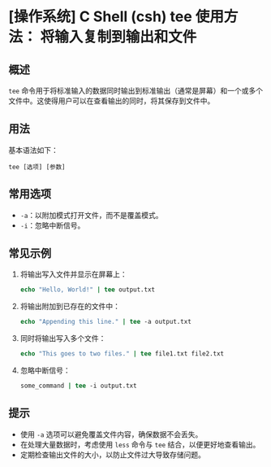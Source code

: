 # [操作系统] C Shell (csh) tee 使用方法： 将输入复制到输出和文件

## 概述
`tee` 命令用于将标准输入的数据同时输出到标准输出（通常是屏幕）和一个或多个文件中。这使得用户可以在查看输出的同时，将其保存到文件中。

## 用法
基本语法如下：
```
tee [选项] [参数]
```

## 常用选项
- `-a`：以附加模式打开文件，而不是覆盖模式。
- `-i`：忽略中断信号。

## 常见示例
1. 将输出写入文件并显示在屏幕上：
   ```csh
   echo "Hello, World!" | tee output.txt
   ```

2. 将输出附加到已存在的文件中：
   ```csh
   echo "Appending this line." | tee -a output.txt
   ```

3. 同时将输出写入多个文件：
   ```csh
   echo "This goes to two files." | tee file1.txt file2.txt
   ```

4. 忽略中断信号：
   ```csh
   some_command | tee -i output.txt
   ```

## 提示
- 使用 `-a` 选项可以避免覆盖文件内容，确保数据不会丢失。
- 在处理大量数据时，考虑使用 `less` 命令与 `tee` 结合，以便更好地查看输出。
- 定期检查输出文件的大小，以防止文件过大导致存储问题。